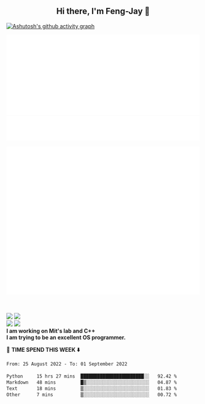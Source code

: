 <h2 align="center"> Hi there, I'm Feng-Jay 👋 </h2>  

<!-- ![](https://github.com/Feng-Jay/DataStruct/blob/master/Image/1.png)   -->

[![Ashutosh's github activity graph](https://activity-graph.herokuapp.com/graph?username=Feng-Jay&theme=github)](https://github.com/ashutosh00710/github-readme-activity-graph)

![Calendar](/metrics.plugin.isocalendar.svg) ![Achievement](/metrics.plugin.achievements.compact.svg)

<!-- <img align="right" src="https://github-readme-stats.vercel.app/api?username=Feng-Jay&show_icons=true&icon_color=CE1D2D&text_color=718096&bg_color=ffffff&hide_title=true" /> -->



![Metrics](/github-metrics.svg)


&emsp;

![](https://visitor-badge.glitch.me/badge?page_id=Feng-Jay.readme)
![](https://img.shields.io/badge/Concentrate-Cpp-blue)  
![](https://img.shields.io/badge/Rust-primer-orange)
![](https://img.shields.io/badge/Target-OS-9cf)  
**I am working on Mit's lab and C++**  
**I am trying to be an excellent OS programmer.**  


📘 **TIME SPEND THIS WEEK ⬇️**
<!--START_SECTION:waka-->

```text
From: 25 August 2022 - To: 01 September 2022

Python     15 hrs 27 mins  ███████████████████████░░   92.42 %
Markdown   48 mins         █▒░░░░░░░░░░░░░░░░░░░░░░░   04.87 %
Text       18 mins         ▒░░░░░░░░░░░░░░░░░░░░░░░░   01.83 %
Other      7 mins          ▒░░░░░░░░░░░░░░░░░░░░░░░░   00.72 %
```

<!--END_SECTION:waka-->
